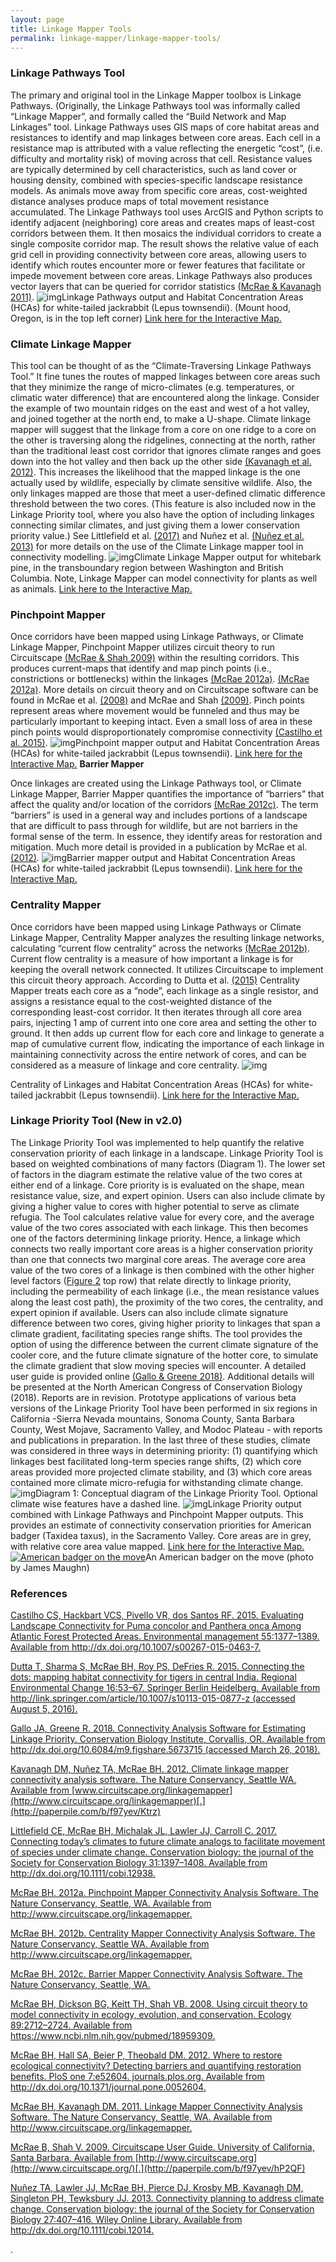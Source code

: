 ```yaml
---
layout: page
title: Linkage Mapper Tools
permalink: linkage-mapper/linkage-mapper-tools/
---
```


### **Linkage Pathways Tool**

The primary and original tool in the Linkage Mapper toolbox is Linkage Pathways. (Originally, the Linkage Pathways tool was informally called “Linkage Mapper”, and formally called the “Build Network and Map Linkages” tool. Linkage Pathways uses GIS maps of core habitat areas and resistances to identify and map linkages between core areas. Each cell in a resistance map is attributed with a value reflecting the energetic “cost”, (i.e. difficulty and mortality risk) of moving across that cell. Resistance values are typically determined by cell characteristics, such as land cover or housing density, combined with species-specific landscape resistance models. As animals move away from specific core areas, cost-weighted distance analyses produce maps of total movement resistance accumulated. The Linkage Pathways tool uses ArcGIS and Python scripts to identify adjacent (neighboring) core areas and creates maps of least-cost corridors between them. It then mosaics the individual corridors to create a single composite corridor map. The result shows the relative value of each grid cell in providing connectivity between core areas, allowing users to identify which routes encounter more or fewer features that facilitate or impede movement between core areas. Linkage Pathways also produces vector layers that can be queried for corridor statistics [(McRae & Kavanagh 2011)](https://paperpile.com/c/f97yev/9jQPB). ![img](img/lm1.png)Linkage Pathways output and Habitat Concentration Areas (HCAs) for white-tailed jackrabbit (Lepus townsendii). (Mount hood, Oregon, is in the top left corner) [Link here for the Interactive Map.](https://databasin.org/maps/342bc86a67984c2892e56fdf6a8befd4/active) 

### **Climate Linkage Mapper**

This tool can be thought of as the “Climate-Traversing Linkage Pathways Tool.”  It fine tunes the routes of mapped linkages between core areas such that they minimize the range of micro-climates (e.g. temperatures, or climatic water difference) that are encountered along the linkage. Consider the example of two mountain ridges on the east and west of a hot valley, and joined together at the north end, to make a U-shape.  Climate linkage mapper will suggest that the linkage from a core on one ridge to a core on the other is traversing along the ridgelines, connecting at the north, rather than the traditional least cost corridor that ignores climate ranges and goes down into the hot valley and then back up the other side [(Kavanagh et al. 2012)](https://paperpile.com/c/f97yev/Ktrz).  This increases the likelihood that the mapped linkage is the one actually used by wildlife, especially by climate sensitive wildlife. Also, the only linkages mapped are those that meet a user-defined climatic difference threshold between the two cores. (This feature is also included now in the Linkage Priority tool, where you also have the option of including linkages connecting similar climates, and just giving them a lower conservation priority value.) See Littlefield et al. [(2017)](https://paperpile.com/c/f97yev/ApMA/?noauthor=1) and Nuñez et al. [(Nuñez et al. 2013)](https://paperpile.com/c/f97yev/SM3q) for more details on the use of the Climate Linkage mapper tool in connectivity modelling. ![img](img/lm2.png)Climate Linkage Mapper output for whitebark pine, in the transboundary region between Washington and British Columbia. Note, Linkage Mapper can model connectivity for plants as well as animals. [Link here to the Interactive Map.](https://nplcc.databasin.org/maps/859e97aa40034b868f0de21de0d519a0/active) 

### **Pinchpoint Mapper**

Once corridors have been mapped using Linkage Pathways, or Climate Linkage Mapper, Pinchpoint Mapper utilizes circuit theory to run Circuitscape [(McRae & Shah 2009)](https://paperpile.com/c/f97yev/hP2QF) within the resulting corridors. This produces current-maps that identify and map pinch points (i.e., constrictions or bottlenecks) within the linkages [(McRae 2012a)](https://paperpile.com/c/f97yev/3RNsw). [(McRae 2012a)](https://paperpile.com/c/f97yev/3RNsw). More details on circuit theory and on Circuitscape software can be found in McRae et al. [(2008)](https://paperpile.com/c/f97yev/MgVqV/?noauthor=1) and McRae and Shah [(2009)](https://paperpile.com/c/f97yev/hP2QF/?noauthor=1).  Pinch points represent areas where movement would be funneled and thus may be particularly important to keeping intact.  Even a small loss of area in these pinch points would disproportionately compromise connectivity [(Castilho et al. 2015)](https://paperpile.com/c/f97yev/DscGZ).  ![img](img/lm3.png)Pinchpoint mapper output and Habitat Concentration Areas (HCAs) for white-tailed jackrabbit (Lepus townsendii). [Link here for the Interactive Map.](https://databasin.org/maps/2147e6fa4419481f803ff916b5cd7b9f/active) **Barrier Mapper**

Once linkages are created using the Linkage Pathways tool, or Climate Linkage Mapper, Barrier Mapper quantifies the importance of “barriers” that affect the quality and/or location of the corridors [(McRae 2012c)](https://paperpile.com/c/f97yev/t3cy).  The term “barriers” is used in a general way and includes portions of a landscape that are difficult to pass through for wildlife, but are not barriers in the formal sense of the term. In essence, they identify areas for restoration and mitigation. Much more detail is provided in a publication by McRae et al. [(2012)](https://paperpile.com/c/f97yev/nTRR/?noauthor=1). ![img](img/lm4.png)Barrier mapper output and Habitat Concentration Areas (HCAs) for white-tailed jackrabbit (Lepus townsendii). [Link here for the Interactive Map.](https://databasin.org/maps/07b161cf59c14039b79d81d4ffd9038b/active) 

### **Centrality Mapper**

Once corridors have been mapped using Linkage Pathways or Climate Linkage Mapper, Centrality Mapper analyzes the resulting linkage networks, calculating “current flow centrality” across the networks [(McRae 2012b)](https://paperpile.com/c/f97yev/N31oa). Current flow centrality is a measure of how important a linkage is for keeping the overall network connected.  It utilizes Circuitscape to implement this circuit theory approach. According to Dutta et al. [(2015)](https://paperpile.com/c/f97yev/4kf3/?noauthor=1) Centrality Mapper treats each core as a “node”, each linkage as a single resistor, and assigns a resistance equal to the cost-weighted distance of the corresponding least-cost corridor. It then iterates through all core area pairs, injecting 1 amp of current into one core area and setting the other to ground. It then adds up current flow for each core and linkage to generate a map of cumulative current flow, indicating the importance of each linkage in maintaining connectivity across the entire network of cores, and can be considered as a measure of linkage and core centrality.  ![img](img/lm5.png)

Centrality of Linkages and Habitat Concentration Areas (HCAs) for white-tailed jackrabbit (Lepus townsendii). [Link here for the Interactive Map.](https://databasin.org/maps/fbf173ac249e4f689d095b2696b3c923/active)

###  

### **Linkage Priority Tool** (New in v2.0)

The Linkage Priority Tool was implemented to help quantify the relative conservation priority of each linkage in a landscape. Linkage Priority Tool is based on weighted combinations of many factors (Diagram 1). The lower set of factors in the diagram estimate the relative value of the two cores at either end of a linkage. Core priority is is evaluated on the shape, mean resistance value, size, and expert opinion. Users can also include climate by giving a higher value to cores with higher potential to serve as climate refugia. The Tool calculates relative value for every core, and the average value of the two cores associated with each linkage. This then becomes one of the factors determining linkage priority. Hence, a linkage which connects two really important core areas is a higher conservation priority than one that connects two marginal core areas.   The average core area value of the two cores of a linkage is then combined with the other higher level factors ([Figure 2](https://docs.google.com/document/d/1-mC_aDD_eX2CW1h2x8oD9dDaWdkOZzP4T27k4Sq4TjI/edit#fig_ConceptualDiagram) top row) that relate directly to linkage priority, including the permeability of each linkage (i.e., the mean resistance values along the least cost path), the proximity of the two cores, the centrality, and expert opinion if available. Users can also include climate signature difference between two cores, giving higher priority to linkages that span a climate gradient, facilitating species range shifts. The tool provides the option of using the difference between the current climate signature of the cooler core, and the future climate signature of the hotter core, to simulate the climate gradient that slow moving species will encounter. A detailed user guide is provided online [(Gallo & Greene 2018)](https://paperpile.com/c/f97yev/fPPHe). Additional details will be presented at the North American Congress of Conservation Biology (2018). Reports are in revision.  Prototype applications of various beta versions of the Linkage Priority Tool have been performed in six regions in California -Sierra Nevada mountains, Sonoma County, Santa Barbara County, West Mojave, Sacramento Valley, and Modoc Plateau - with reports and publications in preparation.  In the last three of these studies, climate was considered in three ways in determining priority: (1) quantifying which linkages best facilitated long-term species range shifts, (2) which core areas provided more projected climate stability, and (3) which core areas contained more climate micro-refugia for withstanding climate change.![img](img/lm6.png)Diagram 1: Conceptual diagram of the Linkage Priority Tool. Optional climate wise features have a dashed line.   ![img](img/lm7.png)Linkage Priority output combined with Linkage Pathways and Pinchpoint Mapper outputs.  This provides an estimate of connectivity conservation priorities for American badger (Taxidea taxus), in the Sacramento Valley. Core areas are in grey, with relative core area value mapped. [Link here for the Interactive Map.](https://databasin.org/maps/a79bb15434a24871ba70bdf68e5c7249/active) [![American badger on the move](img/lm8.jpg)](img/lm8.jpg)An American badger on the move (photo by James Maughn)

### 

### **References**



[Castilho CS, Hackbart VCS, Pivello VR, dos Santos RF. 2015. Evaluating Landscape Connectivity for Puma concolor and Panthera onca Among Atlantic Forest Protected Areas. Environmental management 55:1377–1389. Available from ](http://paperpile.com/b/f97yev/DscGZ)<http://dx.doi.org/10.1007/s00267-015-0463-7>[.](http://paperpile.com/b/f97yev/DscGZ)



[Dutta T, Sharma S, McRae BH, Roy PS, DeFries R. 2015. Connecting the dots: mapping habitat connectivity for tigers in central India. Regional Environmental Change 16:53–67. Springer Berlin Heidelberg. Available from ](http://paperpile.com/b/f97yev/4kf3)<http://link.springer.com/article/10.1007/s10113-015-0877-z>[ (accessed August 5, 2016).](http://paperpile.com/b/f97yev/4kf3)



[Gallo JA, Greene R. 2018. Connectivity Analysis Software for Estimating Linkage Priority. Conservation Biology Institute, Corvallis, OR. Available from ](http://paperpile.com/b/f97yev/fPPHe)<http://dx.doi.org/10.6084/m9.figshare.5673715>[ (accessed March 26, 2018).](http://paperpile.com/b/f97yev/fPPHe)



[Kavanagh DM, Nuñez TA, McRae BH. 2012. Climate linkage mapper connectivity analysis software. The Nature Conservancy, Seattle WA. Available from ](http://paperpile.com/b/f97yev/Ktrz)[www.circuitscape.org/linkagemapper](http://www.circuitscape.org/linkagemapper)[.](http://paperpile.com/b/f97yev/Ktrz)



[Littlefield CE, McRae BH, Michalak JL, Lawler JJ, Carroll C. 2017. Connecting today’s climates to future climate analogs to facilitate movement of species under climate change. Conservation biology: the journal of the Society for Conservation Biology 31:1397–1408. Available from ](http://paperpile.com/b/f97yev/ApMA)<http://dx.doi.org/10.1111/cobi.12938>[.](http://paperpile.com/b/f97yev/ApMA)



[McRae BH. 2012a. Pinchpoint Mapper Connectivity Analysis Software. The Nature Conservancy, Seattle, WA. Available from ](http://paperpile.com/b/f97yev/3RNsw)<http://www.circuitscape.org/linkagemapper>[.](http://paperpile.com/b/f97yev/3RNsw)



[McRae BH. 2012b. Centrality Mapper Connectivity Analysis Software. The Nature Conservancy, Seattle WA. Available from ](http://paperpile.com/b/f97yev/N31oa)<http://www.circuitscape.org/linkagemapper>[.](http://paperpile.com/b/f97yev/N31oa)



[McRae BH. 2012c. Barrier Mapper Connectivity Analysis Software. The Nature Conservancy, Seattle, WA.](http://paperpile.com/b/f97yev/t3cy)



[McRae BH, Dickson BG, Keitt TH, Shah VB. 2008. Using circuit theory to model connectivity in ecology, evolution, and conservation. Ecology 89:2712–2724. Available from ](http://paperpile.com/b/f97yev/MgVqV)<https://www.ncbi.nlm.nih.gov/pubmed/18959309>[.](http://paperpile.com/b/f97yev/MgVqV)



[McRae BH, Hall SA, Beier P, Theobald DM. 2012. Where to restore ecological connectivity? Detecting barriers and quantifying restoration benefits. PloS one 7:e52604. journals.plos.org. Available from ](http://paperpile.com/b/f97yev/nTRR)<http://dx.doi.org/10.1371/journal.pone.0052604>[.](http://paperpile.com/b/f97yev/nTRR)

[McRae BH, Kavanagh DM. 2011. Linkage Mapper Connectivity Analysis Software. The Nature Conservancy, Seattle, WA. Available from ](http://paperpile.com/b/f97yev/9jQPB)<http://www.circuitscape.org/linkagemapper.>

[McRae B, Shah V. 2009. Circuitscape User Guide. University of California, Santa Barbara. Available from ](http://paperpile.com/b/f97yev/hP2QF)[http://www.circuitscape.org](http://www.circuitscape.org/)[.](http://paperpile.com/b/f97yev/hP2QF)

[Nuñez TA, Lawler JJ, McRae BH, Pierce DJ, Krosby MB, Kavanagh DM, Singleton PH, Tewksbury JJ. 2013. Connectivity planning to address climate change. Conservation biology: the journal of the Society for Conservation Biology 27:407–416. Wiley Online Library. Available from ](http://paperpile.com/b/f97yev/SM3q)<http://dx.doi.org/10.1111/cobi.12014>[.](http://paperpile.com/b/f97yev/SM3q)



.
